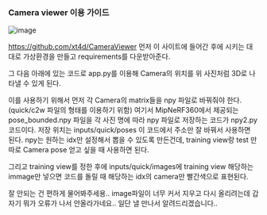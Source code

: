 ### Camera viewer 이용 가이드 ###
![image](https://github.com/user-attachments/assets/cffb3cb2-dcd9-44c8-b20e-1845457754de)

https://github.com/xt4d/CameraViewer 먼저 이 사이트에 들어간 후에 시키는 대대로 가상환경을 만들고 requirements를 다운받아준다.

그 다음 아래에 있는 코드로 app.py를 이용해 Camera의 위치를 위 사진처럼 3D로 나타낼 수 있게 된다.

이를 사용하기 위해서 먼저 각 Camera의 matrix들을 npy 파일로 바꿔줘야 한다. (quick/c2w 파일의 형태를 이용하기 위함)
여기서 MipNeRF360에서 제공되는 pose_bounded.npy 파일을 각 사진 명에 따라 npy 파일로 저장하는 코드가 npy2.py 코드이다. 
저장 위치는 inputs/quick/poses
이 코드에서 주소만 잘 바꿔서 사용하면 된다. 
npy는 원하는 idx만 설정해서 뽑을 수 있도록 만든건데, training view랑 test 만 따로 Camera pose 얻고 싶을 때 사용하면 된다.

그리고 training view를 정한 후에 inputs/quick/images에 training view 해당하는 immage만 넣으면 코드를 돌릴 때 해당하는 idx의 camera만 빨간색으로 표현된다.

잘 안되는 건 편하게 물어봐주세용..
image파일이 너무 커서 지우고 다시 올리려는데 갑자기 뭐가 오류가 나서 안올라가네요.. 일단 낼 만나서 알려드리겠습니다..


